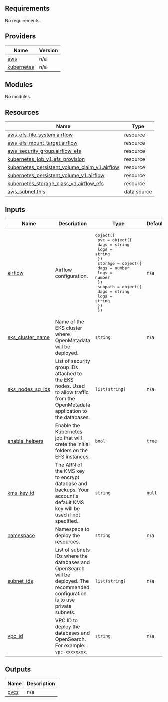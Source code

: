 ## Requirements

No requirements.

## Providers

| Name | Version |
|------|---------|
| <a name="provider_aws"></a> [aws](#provider\_aws) | n/a |
| <a name="provider_kubernetes"></a> [kubernetes](#provider\_kubernetes) | n/a |

## Modules

No modules.

## Resources

| Name | Type |
|------|------|
| [aws_efs_file_system.airflow](https://registry.terraform.io/providers/hashicorp/aws/latest/docs/resources/efs_file_system) | resource |
| [aws_efs_mount_target.airflow](https://registry.terraform.io/providers/hashicorp/aws/latest/docs/resources/efs_mount_target) | resource |
| [aws_security_group.airflow_efs](https://registry.terraform.io/providers/hashicorp/aws/latest/docs/resources/security_group) | resource |
| [kubernetes_job_v1.efs_provision](https://registry.terraform.io/providers/hashicorp/kubernetes/latest/docs/resources/job_v1) | resource |
| [kubernetes_persistent_volume_claim_v1.airflow](https://registry.terraform.io/providers/hashicorp/kubernetes/latest/docs/resources/persistent_volume_claim_v1) | resource |
| [kubernetes_persistent_volume_v1.airflow](https://registry.terraform.io/providers/hashicorp/kubernetes/latest/docs/resources/persistent_volume_v1) | resource |
| [kubernetes_storage_class_v1.airflow_efs](https://registry.terraform.io/providers/hashicorp/kubernetes/latest/docs/resources/storage_class_v1) | resource |
| [aws_subnet.this](https://registry.terraform.io/providers/hashicorp/aws/latest/docs/data-sources/subnet) | data source |

## Inputs

| Name | Description | Type | Default | Required |
|------|-------------|------|---------|:--------:|
| <a name="input_airflow"></a> [airflow](#input\_airflow) | Airflow configuration. | <pre>object({<br/>    pvc = object({<br/>      dags = string<br/>      logs = string<br/>    })<br/>    storage = object({<br/>      dags = number<br/>      logs = number<br/>    })<br/>    subpath = object({<br/>      dags = string<br/>      logs = string<br/>    })<br/>  })</pre> | n/a | yes |
| <a name="input_eks_cluster_name"></a> [eks\_cluster\_name](#input\_eks\_cluster\_name) | Name of the EKS cluster where OpenMetadata will be deployed. | `string` | n/a | yes |
| <a name="input_eks_nodes_sg_ids"></a> [eks\_nodes\_sg\_ids](#input\_eks\_nodes\_sg\_ids) | List of security group IDs attached to the EKS nodes. Used to allow traffic from the OpenMetadata application to the databases. | `list(string)` | n/a | yes |
| <a name="input_enable_helpers"></a> [enable\_helpers](#input\_enable\_helpers) | Enable the Kubernetes job that will crete the initial folders on the EFS instances. | `bool` | `true` | no |
| <a name="input_kms_key_id"></a> [kms\_key\_id](#input\_kms\_key\_id) | The ARN of the KMS key to encrypt database and backups. Your account's default KMS key will be used if not specified. | `string` | `null` | no |
| <a name="input_namespace"></a> [namespace](#input\_namespace) | Namespace to deploy the resources. | `string` | n/a | yes |
| <a name="input_subnet_ids"></a> [subnet\_ids](#input\_subnet\_ids) | List of subnets IDs where the databases and OpenSearch will be deployed. The recommended configuration is to use private subnets. | `list(string)` | n/a | yes |
| <a name="input_vpc_id"></a> [vpc\_id](#input\_vpc\_id) | VPC ID to deploy the databases and OpenSearch. For example: `vpc-xxxxxxxx`. | `string` | n/a | yes |

## Outputs

| Name | Description |
|------|-------------|
| <a name="output_pvcs"></a> [pvcs](#output\_pvcs) | n/a |
